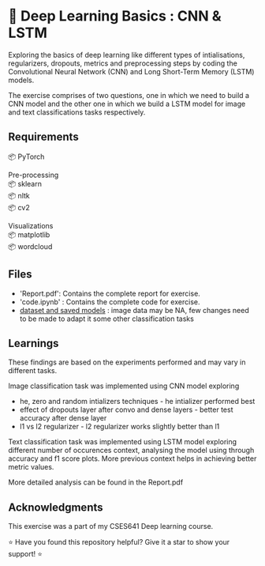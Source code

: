 # :pushpin: Deep Learning Basics : CNN & LSTM


Exploring the basics of deep learning like different types of intialisations, regularizers, dropouts, metrics and preprocessing steps by coding the Convolutional Neural Network (CNN) and Long Short-Term Memory (LSTM) models.

The exercise comprises of two questions, one in which we need to build a CNN model and the other one in which we build a LSTM model for image and text classifications tasks respectively.


## Requirements

:package: PyTorch

Pre-processing <br>
:package: sklearn <br>
:package: nltk <br>
:package: cv2 <br>

Visualizations <br>
:package: matplotlib <br>
:package: wordcloud

## Files
* 'Report.pdf': Contains the complete report for exercise.<br>
* 'code.ipynb' : Contains the complete code for exercise.<br>
* [dataset and saved models](https://drive.google.com/drive/folders/1P0HPlP7oH_uMG5q0WVtIhbT29nO3PiE0) : image data may be NA, few changes need to be made to adapt it some other classification tasks

## Learnings

These findings are based on the experiments performed and may vary in different tasks.

Image classification task was implemented using CNN model exploring 
* he, zero and random intializers techniques - he intializer performed best
* effect of dropouts layer after convo and dense layers - better test accuracy after dense layer
* l1 vs l2 regularizer - l2 regularizer works slightly better than l1 

Text classification task was implemented using LSTM model exploring different number of occurences context, analysing the model using through accuracy and f1 score plots. More previous context helps in achieving better metric values. 


More detailed analysis can be found in the Report.pdf

## Acknowledgments
This exercise was a part of my CSES641 Deep learning course.

:star: Have you found this repository helpful? Give it a star to show your support! :star:
